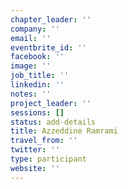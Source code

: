 ```yaml
---
chapter_leader: ''
company: ''
email: ''
eventbrite_id: ''
facebook: ''
image: ''
job_title: ''
linkedin: ''
notes: ''
project_leader: ''
sessions: []
status: add-details
title: Azzeddine Ramrami
travel_from: ''
twitter: ''
type: participant
website: ''
---
```


<!-- put more details about participant here -->